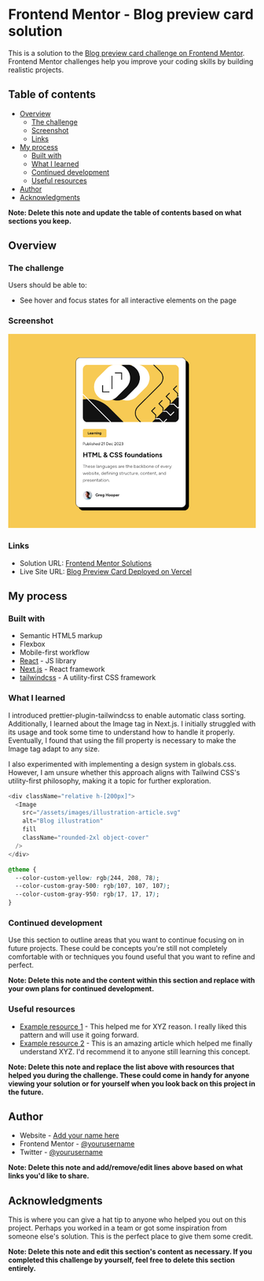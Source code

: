 # Frontend Mentor - Blog preview card solution

This is a solution to the [Blog preview card challenge on Frontend Mentor](https://www.frontendmentor.io/challenges/blog-preview-card-ckPaj01IcS). Frontend Mentor challenges help you improve your coding skills by building realistic projects.

## Table of contents

- [Overview](#overview)
  - [The challenge](#the-challenge)
  - [Screenshot](#screenshot)
  - [Links](#links)
- [My process](#my-process)
  - [Built with](#built-with)
  - [What I learned](#what-i-learned)
  - [Continued development](#continued-development)
  - [Useful resources](#useful-resources)
- [Author](#author)
- [Acknowledgments](#acknowledgments)

**Note: Delete this note and update the table of contents based on what sections you keep.**

## Overview

### The challenge

Users should be able to:

- See hover and focus states for all interactive elements on the page

### Screenshot

![](./screenshot.png)

### Links

- Solution URL: [Frontend Mentor Solutions](https://www.frontendmentor.io/profile/BlonoBuccellati/solutions)
- Live Site URL: [Blog Preview Card Deployed on Vercel](https://fm-blog-preview-card-nu.vercel.app)

## My process

### Built with

- Semantic HTML5 markup
- Flexbox
- Mobile-first workflow
- [React](https://reactjs.org/) - JS library
- [Next.js](https://nextjs.org/) - React framework
- [tailwindcss](https://tailwindcss.com/) - A utility-first CSS framework

### What I learned

I introduced prettier-plugin-tailwindcss to enable automatic class sorting. Additionally, I learned about the Image tag in Next.js. I initially struggled with its usage and took some time to understand how to handle it properly. Eventually, I found that using the fill property is necessary to make the Image tag adapt to any size.

I also experimented with implementing a design system in globals.css. However, I am unsure whether this approach aligns with Tailwind CSS's utility-first philosophy, making it a topic for further exploration.

```js
<div className="relative h-[200px]">
  <Image
    src="/assets/images/illustration-article.svg"
    alt="Blog illustration"
    fill
    className="rounded-2xl object-cover"
  />
</div>
```

```css
@theme {
  --color-custom-yellow: rgb(244, 208, 78);
  --color-custom-gray-500: rgb(107, 107, 107);
  --color-custom-gray-950: rgb(17, 17, 17);
}
```

### Continued development

Use this section to outline areas that you want to continue focusing on in future projects. These could be concepts you're still not completely comfortable with or techniques you found useful that you want to refine and perfect.

**Note: Delete this note and the content within this section and replace with your own plans for continued development.**

### Useful resources

- [Example resource 1](https://www.example.com) - This helped me for XYZ reason. I really liked this pattern and will use it going forward.
- [Example resource 2](https://www.example.com) - This is an amazing article which helped me finally understand XYZ. I'd recommend it to anyone still learning this concept.

**Note: Delete this note and replace the list above with resources that helped you during the challenge. These could come in handy for anyone viewing your solution or for yourself when you look back on this project in the future.**

## Author

- Website - [Add your name here](https://www.your-site.com)
- Frontend Mentor - [@yourusername](https://www.frontendmentor.io/profile/yourusername)
- Twitter - [@yourusername](https://www.twitter.com/yourusername)

**Note: Delete this note and add/remove/edit lines above based on what links you'd like to share.**

## Acknowledgments

This is where you can give a hat tip to anyone who helped you out on this project. Perhaps you worked in a team or got some inspiration from someone else's solution. This is the perfect place to give them some credit.

**Note: Delete this note and edit this section's content as necessary. If you completed this challenge by yourself, feel free to delete this section entirely.**
